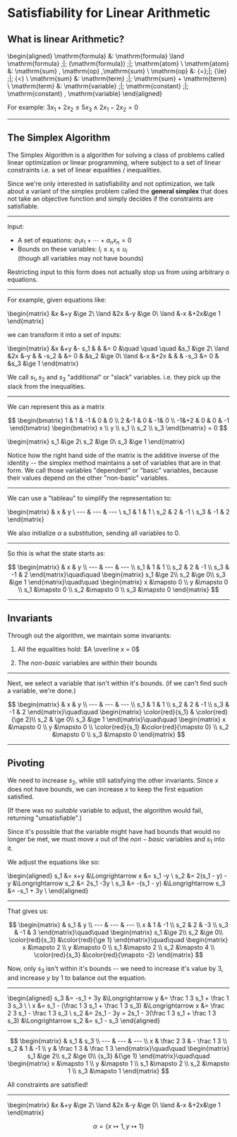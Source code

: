 # Satisfiability for Linear Arithmetic

## What is linear Arithmetic?

\begin{aligned}
\mathrm{formula} &: \mathrm{formula} \land \mathrm{formula}
                  \;|\; (\mathrm{formula}) \;|\; \mathrm{atom}         \\
   \mathrm{atom} &: \mathrm{sum} \, \mathrm{op} \,\mathrm{sum}          \\
     \mathrm{op} &: {=}\;|\; {\le} \;|\; {<}                            \\
    \mathrm{sum} &: \mathrm{term} \;|\; \mathrm{sum} + \mathrm{term}    \\
   \mathrm{term} &: \mathrm{variable} \;|\; \mathrm{constant}
                        \;|\; \mathrm{constant} \, \mathrm{variable}
\end{aligned}

For example: $3 x_1 + 2 x_2 \le 5 x_3 \land 2 x_1 - 2 x_2 = 0$

---

## The Simplex Algorithm

The Simplex Algorithm is a algorithm for solving a class of problems
called linear optimization or linear programming, where subject to a set of
linear constraints i.e. a set of linear equalities / inequalities.

Since we're only interested in satisfiability and not optimization, we talk
about a variant of the simplex problem called the **general simplex** that does
not take an objective function and simply decides if the constraints are
satisfiable.

---

Input:

* A set of equations: $a_1 x_1 + \cdots + a_n x_n = 0$ 
* Bounds on these variables: $l_i \le x_i \le u_i$  
  (though all variables may not have bounds) 

Restricting input to this form does not actually stop us from using arbitrary
o
equations.

---

For example, given equations like:

\begin{matrix} 
      &x  &+y &\ge 2\\
\land &2x &-y &\ge 0\\
\land &-x &+2x&\ge 1
\end{matrix}

we can transform it into a set of inputs:

\begin{matrix} 
      &x  &+y  &- s_1 &         &       &= 0   &\quad \quad \quad  &s_1 &\ge 2\\
\land &2x &-y  &      & -s_2    &       &= 0   &                   &s_2 &\ge 0\\
\land &-x &+2x &      &         & -s_3  &= 0   &                   &s_3 &\ge 1
\end{matrix}

We call $s_1, s_2$ and $s_3$ "additional" or "slack" variables. i.e. they pick
up the slack from the inequalities.

---

We can represent this as a matrix

$$
\begin{bmatrix} 
1 & 1 & -1 & 0 & 0 \\
2 &-1 & 0  & -1& 0 \\
-1&+2 & 0  & 0 & -1
\end{bmatrix}
\begin{bmatrix} 
x \\ y \\ s_1 \\ s_2 \\ s_3
\end{bmatrix} = 0
$$

\begin{matrix}
s_1 &\ge 2\\
s_2 &\ge 0\\
s_3 &\ge 1
\end{matrix}

Notice how the right hand side of the matrix is the additive inverse of the
identity -- the simplex method maintains a set of variables that are in that
form. We call those variables "dependent" or "basic" variables, because
their values depend on the other "non-basic" variables.

---

We can use a "tableau" to simplify the representation to:

\begin{matrix}
 & x & y \\
--- & --- & --- \\
s_1 & 1 & 1 \\
s_2 & 2 & -1 \\
s_3 & -1 & 2
\end{matrix}

We also initialize $\alpha$ a substitution, sending all variables to $0$.

---

So this is what the state starts as:

$$
\begin{matrix}
    & x   & y \\
--- & --- & --- \\
s_1 & 1 & 1 \\
s_2 & 2 & -1 \\
s_3 & -1 & 2
\end{matrix}\quad\quad
\begin{matrix}
s_1 &\ge 2\\
s_2 &\ge 0\\
s_3 &\ge 1
\end{matrix}\quad\quad
\begin{matrix}
x   &\mapsto 0   \\
y   &\mapsto 0   \\
s_1 &\mapsto 0 \\
s_2 &\mapsto 0 \\
s_3 &\mapsto 0
\end{matrix}
$$

---

## Invariants

Through out the algorithm, we maintain some invariants:

1. All the equalities hold: $A \overline x = 0$

2. The *non-basic* variables are within their bounds

---

Next, we select a variable that isn't within it's bounds.
(if we can't find such a variable, we're done.)

$$
\begin{matrix}
    & x   & y \\
--- & --- & --- \\
s_1 & 1 & 1 \\
s_2 & 2 & -1 \\
s_3 & -1 & 2
\end{matrix}\quad\quad
\begin{matrix}
\color{red}{s_1} & \color{red}{\ge 2}\\
s_2  & \ge 0\\
s_3 &\ge 1
\end{matrix}\quad\quad
\begin{matrix}
x   &\mapsto 0   \\
y   &\mapsto 0   \\
\color{red}{s_1} &\color{red}{\mapsto 0} \\
s_2 &\mapsto 0 \\
s_3 &\mapsto 0
\end{matrix}
$$


---

## Pivoting

We need to increase $s_2$, while still satisfying the other invariants. Since
$x$ does not have bounds, we can increase $x$ to keep the first equation
satisfied.

(If there was no *suitable* variable to adjust, the algorithm would fail,
returning "unsatisfiable".)

Since it's possible that the variable might have had bounds that would no longer
be met, we must move $x$ out of the $non-basic$ variables and $s_1$ into it.

We adjust the equations like so:

\begin{aligned}
s_1 &= x+y               &\Longrightarrow x &= s_1 -y \\
s_2 &= 2(s_1 - y) -y     &\Longrightarrow s_2 &= 2s_1 -3y \\
s_3 &= -(s_1 - y)        &\Longrightarrow s_3 &= -s_1 + 3y \\
\end{aligned}

---

That gives us:

$$
\begin{matrix}
    & s_1 & y \\
--- & --- & --- \\
  x & 1 & -1 \\
s_2 & 2 & -3 \\
s_3 & -1 & 3
\end{matrix}\quad\quad
\begin{matrix}
s_1 &\ge 2\\
s_2 &\ge 0\\
\color{red}{s_3} &\color{red}{\ge 1}
\end{matrix}\quad\quad
\begin{matrix}
x   &\mapsto 2   \\
y   &\mapsto 0   \\
s_1 &\mapsto 2 \\
s_2 &\mapsto 4 \\
\color{red}{s_3} &\color{red}{\mapsto -2}
\end{matrix}
$$

Now, only $s_3$ isn't within it's bounds -- we need to increase it's value by
$3$, and increase $y$  by $1$ to balance out the equation.

---

\begin{aligned}
s_3 &= -s_1 + 3y         &\Longrightarrow y &= \frac 1 3 s_1 + \frac 1 3 s_3 \\ \\
x   &= s_1  - (\frac 1 3 s_1 + \frac 1 3 s_3)
                        &\Longrightarrow x &= \frac 2 3 s_1 - \frac 1 3 s_3 \\
s_2 &= 2s_1 - 3y =  2s_1 - 3(\frac 1 3 s_1 + \frac 1 3 s_3)
                        &\Longrightarrow s_2 &= s_1 - s_3 
\end{aligned}


---

$$
\begin{matrix}
    & s_1 & s_3 \\
--- & --- & --- \\
  x & \frac 2 3 & - \frac 1 3 \\
s_2 & 1 & -1 \\
  y & \frac 1 3 & \frac 1 3
\end{matrix}\quad\quad
\begin{matrix}
s_1 &\ge 2\\
s_2 &\ge 0\\
{s_3} &{\ge 1}
\end{matrix}\quad\quad
\begin{matrix}
x   &\mapsto 1   \\
y   &\mapsto 1   \\
s_1 &\mapsto 2 \\
s_2 &\mapsto 1 \\
s_3 &\mapsto 1
\end{matrix}
$$

All constraints are satisfied!

---

\begin{matrix} 
      &x  &+y &\ge 2\\
\land &2x &-y &\ge 0\\
\land &-x &+2x&\ge 1
\end{matrix}

$$\alpha = \{ x   \mapsto 1, y   \mapsto 1\}$$
